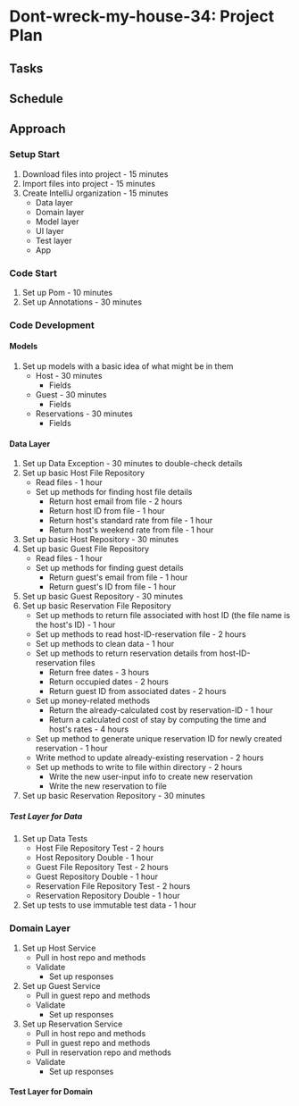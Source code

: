 # Dont-wreck-my-house-34: Project Plan

## Tasks 

## Schedule

## Approach

### Setup Start
1. Download files into project - 15 minutes
2. Import files into project - 15 minutes
3. Create IntelliJ organization - 15 minutes
    * Data layer
    * Domain layer
    * Model layer
    * UI layer
    * Test layer
    * App
### Code Start
1. Set up Pom - 10 minutes
2. Set up Annotations - 30 minutes
### Code Development
#### Models
1. Set up models with a basic idea of what might be in them
    * Host - 30 minutes
        * Fields
    * Guest - 30 minutes
        * Fields
    * Reservations - 30 minutes
        * Fields
#### Data Layer
1. Set up Data Exception - 30 minutes to double-check details
2. Set up basic Host File Repository
    * Read files - 1 hour
    * Set up methods for finding host file details 
        * Return host email from file - 2 hours
        * Return host ID from file - 1 hour 
        * Return host's standard rate from file - 1 hour 
        * Return host's weekend rate from file - 1 hour 
3. Set up basic Host Repository - 30 minutes
4. Set up basic Guest File Repository
    * Read files - 1 hour
    * Set up methods for finding guest details 
        * Return guest's email from file - 1 hour
        * Return guest's ID from file - 1 hour
5. Set up basic Guest Repository - 30 minutes
6. Set up basic Reservation File Repository
    * Set up methods to return file associated with host ID (the file name is the host's ID) - 1 hour
    * Set up methods to read host-ID-reservation file - 2 hours 
    * Set up methods to clean data - 1 hour 
    * Set up methods to return reservation details from host-ID-reservation files
      * Return free dates - 3 hours
      * Return occupied dates - 2 hours
      * Return guest ID from associated dates - 2 hours
    * Set up money-related methods 
      * Return the already-calculated cost by reservation-ID - 1 hour 
      * Return a calculated cost of stay by computing the time and host's rates - 4 hours 
    * Set up method to generate unique reservation ID for newly created reservation - 1 hour
    * Write method to update already-existing reservation - 2 hours
    * Set up methods to write to file within directory - 2 hours
      * Write the new user-input info to create new reservation
      * Write the new reservation to file
7. Set up basic Reservation Repository - 30 minutes
##### Test Layer for Data
1. Set up Data Tests
    * Host File Repository Test - 2 hours
    * Host Repository Double - 1 hour
    * Guest File Repository Test - 2 hours
    * Guest Repository Double - 1 hour
    * Reservation File Repository Test - 2 hours
    * Reservation Repository Double - 1 hour
2. Set up tests to use immutable test data - 1 hour
### Domain Layer 
1. Set up Host Service 
   * Pull in host repo and methods 
   * Validate 
     * Set up responses 
2. Set up Guest Service 
   * Pull in guest repo and methods 
   * Validate 
     * Set up responses
3. Set up Reservation Service 
   * Pull in host repo and methods
   * Pull in guest repo and methods
   * Pull in reservation repo and methods
   * Validate 
     * Set up responses 
#### Test Layer for Domain 


